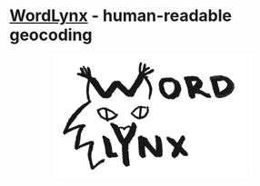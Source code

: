 # [WordLynx](https://harrig12.github.io/WordLynx/) - human-readable geocoding

<p align="center">
  <img src="docs/img/logo.png" width="350" title="WordLynx - human-readable geocoding">
</p>



